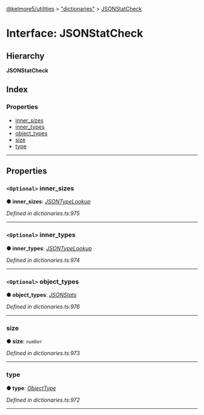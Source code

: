 [@kelmore5/utilities](../README.md) > ["dictionaries"](../modules/_dictionaries_.md) > [JSONStatCheck](../interfaces/_dictionaries_.jsonstatcheck.md)

# Interface: JSONStatCheck

## Hierarchy

**JSONStatCheck**

## Index

### Properties

* [inner_sizes](_dictionaries_.jsonstatcheck.md#inner_sizes)
* [inner_types](_dictionaries_.jsonstatcheck.md#inner_types)
* [object_types](_dictionaries_.jsonstatcheck.md#object_types)
* [size](_dictionaries_.jsonstatcheck.md#size)
* [type](_dictionaries_.jsonstatcheck.md#type)

---

## Properties

<a id="inner_sizes"></a>

### `<Optional>` inner_sizes

**● inner_sizes**: *[JSONTypeLookup](_dictionaries_.jsontypelookup.md)*

*Defined in dictionaries.ts:975*

___
<a id="inner_types"></a>

### `<Optional>` inner_types

**● inner_types**: *[JSONTypeLookup](_dictionaries_.jsontypelookup.md)*

*Defined in dictionaries.ts:974*

___
<a id="object_types"></a>

### `<Optional>` object_types

**● object_types**: *[JSONStats](_dictionaries_.jsonstats.md)*

*Defined in dictionaries.ts:976*

___
<a id="size"></a>

###  size

**● size**: *`number`*

*Defined in dictionaries.ts:973*

___
<a id="type"></a>

###  type

**● type**: *[ObjectType](../modules/_dictionaries_.md#objecttype)*

*Defined in dictionaries.ts:972*

___

